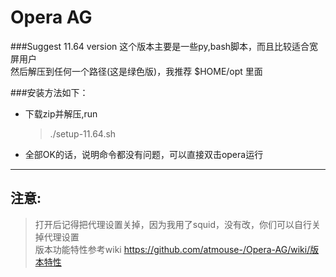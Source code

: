 Opera AG  
=========================

###Suggest 11.64 version
这个版本主要是一些py,bash脚本，而且比较适合宽屏用户  
然后解压到任何一个路径(这是绿色版)，我推荐 $HOME/opt 里面  
  
###安装方法如下：  
+ 下载zip并解压,run  
    > ./setup-11.64.sh
+ 全部OK的话，说明命令都没有问题，可以直接双击opera运行  

*****************************
注意:  
------------
>打开后记得把代理设置关掉，因为我用了squid，没有改，你们可以自行关掉代理设置  
版本功能特性参考wiki <https://github.com/atmouse-/Opera-AG/wiki/版本特性>